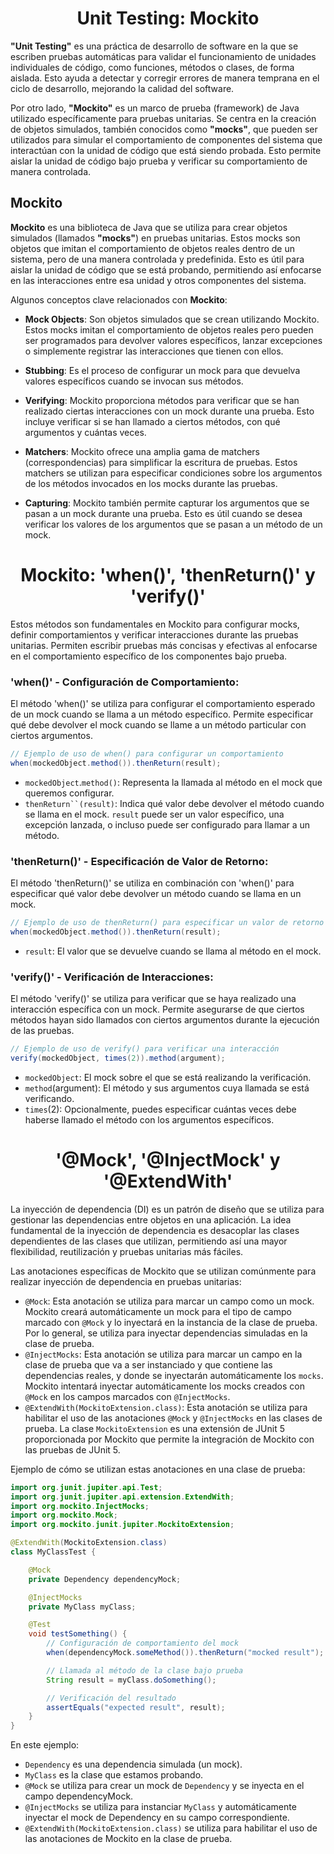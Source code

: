 <h1 align="center">Unit Testing: Mockito </h1>
<p><b>"Unit Testing"</b> es una práctica de desarrollo de software en la que se escriben pruebas automáticas para validar el funcionamiento de unidades individuales de código, como funciones, métodos o clases, de forma aislada. Esto ayuda a detectar y corregir errores de manera temprana en el ciclo de desarrollo, mejorando la calidad del software.</p>
<p>Por otro lado, <b>"Mockito"</b> es un marco de prueba (framework) de Java utilizado específicamente para pruebas unitarias. Se centra en la creación de objetos simulados, también conocidos como <b>"mocks"</b>, que pueden ser utilizados para simular el comportamiento de componentes del sistema que interactúan con la unidad de código que está siendo probada. Esto permite aislar la unidad de código bajo prueba y verificar su comportamiento de manera controlada.</p>
<h2>Mockito </h2>
<p><b>Mockito</b> es una biblioteca de Java que se utiliza para crear objetos simulados (llamados <b>"mocks"</b>) en pruebas unitarias. Estos mocks son objetos que imitan el comportamiento de objetos reales dentro de un sistema, pero de una manera controlada y predefinida. Esto es útil para aislar la unidad de código que se está probando, permitiendo así enfocarse en las interacciones entre esa unidad y otros componentes del sistema.</p>
<p>Algunos conceptos clave relacionados con <b>Mockito</b>:</p>

-  <b>Mock Objects</b>: Son objetos simulados que se crean utilizando Mockito. Estos mocks imitan el comportamiento de objetos reales pero pueden ser programados para devolver valores específicos, lanzar excepciones o simplemente registrar las interacciones que tienen con ellos.
  
-  <b>Stubbing</b>: Es el proceso de configurar un mock para que devuelva valores específicos cuando se invocan sus métodos.

-  <b>Verifying</b>: Mockito proporciona métodos para verificar que se han realizado ciertas interacciones con un mock durante una prueba. Esto incluye verificar si se han llamado a ciertos métodos, con qué argumentos y cuántas veces.

-  <b>Matchers</b>: Mockito ofrece una amplia gama de matchers (correspondencias) para simplificar la escritura de pruebas. Estos matchers se utilizan para especificar condiciones sobre los argumentos de los métodos invocados en los mocks durante las pruebas.

-  <b>Capturing</b>: Mockito también permite capturar los argumentos que se pasan a un mock durante una prueba. Esto es útil cuando se desea verificar los valores de los argumentos que se pasan a un método de un mock.

<h1 align="center">Mockito: 'when()', 'thenReturn()' y 'verify()'</h1>
<p>Estos métodos son fundamentales en Mockito para configurar mocks, definir comportamientos y verificar interacciones durante las pruebas unitarias. Permiten escribir pruebas más concisas y efectivas al enfocarse en el comportamiento específico de los componentes bajo prueba.</p>
<h3>'when()' - Configuración de Comportamiento:</h3>
<p>El método 'when()' se utiliza para configurar el comportamiento esperado de un mock cuando se llama a un método específico. Permite especificar qué debe devolver el mock cuando se llame a un método particular con ciertos argumentos.</p>

```java
// Ejemplo de uso de when() para configurar un comportamiento
when(mockedObject.method()).thenReturn(result);
```
-  `mockedObject`.`method()`: Representa la llamada al método en el mock que queremos configurar.
-  `thenReturn``(result)`: Indica qué valor debe devolver el método cuando se llama en el mock. `result` puede ser un valor específico, una excepción lanzada, o incluso puede ser configurado para llamar a un método.

<h3>'thenReturn()' - Especificación de Valor de Retorno:</h3>
<p>El método 'thenReturn()' se utiliza en combinación con 'when()' para especificar qué valor debe devolver un método cuando se llama en un mock.</p>

```java
// Ejemplo de uso de thenReturn() para especificar un valor de retorno
when(mockedObject.method()).thenReturn(result);
```
-  `result`: El valor que se devuelve cuando se llama al método en el mock.

<h3>'verify()' - Verificación de Interacciones:</h3>
<p>El método 'verify()' se utiliza para verificar que se haya realizado una interacción específica con un mock. Permite asegurarse de que ciertos métodos hayan sido llamados con ciertos argumentos durante la ejecución de las pruebas.</p>

```java
// Ejemplo de uso de verify() para verificar una interacción
verify(mockedObject, times(2)).method(argument);
```
-  `mockedObject`: El mock sobre el que se está realizando la verificación.
-  `method`(argument): El método y sus argumentos cuya llamada se está verificando.
-  `times`(2): Opcionalmente, puedes especificar cuántas veces debe haberse llamado el método con los argumentos específicos.

<h1 align="center">'@Mock', '@InjectMock' y '@ExtendWith'</h1>
<p>La inyección de dependencia (DI) es un patrón de diseño que se utiliza para gestionar las dependencias entre objetos en una aplicación. La idea fundamental de la inyección de dependencia es desacoplar las clases dependientes de las clases que utilizan, permitiendo así una mayor flexibilidad, reutilización y pruebas unitarias más fáciles.</p>
<p>Las anotaciones específicas de Mockito que se utilizan comúnmente para realizar inyección de dependencia en pruebas unitarias:</p>

-  `@Mock`: Esta anotación se utiliza para marcar un campo como un mock. Mockito creará automáticamente un mock para el tipo de campo marcado con `@Mock` y lo inyectará en la instancia de la clase de prueba. Por lo general, se utiliza para inyectar dependencias simuladas en la clase de prueba.
-  `@InjectMocks`: Esta anotación se utiliza para marcar un campo en la clase de prueba que va a ser instanciado y que contiene las dependencias reales, y donde se inyectarán automáticamente los `mocks`. Mockito intentará inyectar automáticamente los mocks creados con `@Mock` en los campos marcados con `@InjectMocks`.
-  `@ExtendWith(MockitoExtension.class)`: Esta anotación se utiliza para habilitar el uso de las anotaciones `@Mock` y `@InjectMocks` en las clases de prueba. La clase `MockitoExtension` es una extensión de JUnit 5 proporcionada por Mockito que permite la integración de Mockito con las pruebas de JUnit 5.

<p>Ejemplo de cómo se utilizan estas anotaciones en una clase de prueba:</p>

```java
import org.junit.jupiter.api.Test;
import org.junit.jupiter.api.extension.ExtendWith;
import org.mockito.InjectMocks;
import org.mockito.Mock;
import org.mockito.junit.jupiter.MockitoExtension;

@ExtendWith(MockitoExtension.class)
class MyClassTest {

    @Mock
    private Dependency dependencyMock;

    @InjectMocks
    private MyClass myClass;

    @Test
    void testSomething() {
        // Configuración de comportamiento del mock
        when(dependencyMock.someMethod()).thenReturn("mocked result");

        // Llamada al método de la clase bajo prueba
        String result = myClass.doSomething();

        // Verificación del resultado
        assertEquals("expected result", result);
    }
}
```

En este ejemplo:

-  `Dependency` es una dependencia simulada (un mock).
-  `MyClass` es la clase que estamos probando.
-  `@Mock` se utiliza para crear un mock de `Dependency` y se inyecta en el campo dependencyMock.
-  `@InjectMocks` se utiliza para instanciar `MyClass` y automáticamente inyectar el mock de Dependency en su campo correspondiente.
-  `@ExtendWith(MockitoExtension.class)` se utiliza para habilitar el uso de las anotaciones de Mockito en la clase de prueba.
